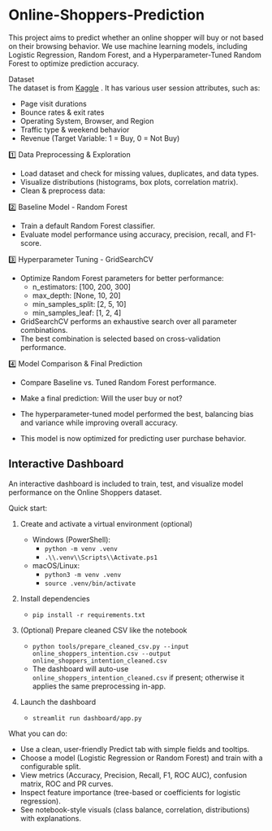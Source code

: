 # Online-Shoppers-Prediction
This project aims to predict whether an online shopper will buy or not based on their browsing behavior. We use machine learning models, including Logistic Regression, Random Forest, and a Hyperparameter-Tuned Random Forest to optimize prediction accuracy. 


Dataset  
The dataset is from [Kaggle](https://www.kaggle.com/datasets/imakash3011/online-shoppers-purchasing-intention-dataset/data) . It has various user session attributes, such as:
- Page visit durations
- Bounce rates & exit rates
- Operating System, Browser, and Region
- Traffic type & weekend behavior
- Revenue (Target Variable: 1 = Buy, 0 = Not Buy)





1️⃣ Data Preprocessing & Exploration  
- Load dataset and check for missing values, duplicates, and data types.  
- Visualize distributions (histograms, box plots, correlation matrix).  
- Clean & preprocess data:  

2️⃣ Baseline Model - Random Forest  
- Train a default Random Forest classifier.  
- Evaluate model performance using accuracy, precision, recall, and F1-score.  

3️⃣ Hyperparameter Tuning - GridSearchCV  
- Optimize Random Forest parameters for better performance:
  - n_estimators: [100, 200, 300]  
  - max_depth: [None, 10, 20]  
  - min_samples_split: [2, 5, 10]  
  - min_samples_leaf: [1, 2, 4]  
- GridSearchCV performs an exhaustive search over all parameter combinations.  
- The best combination is selected based on cross-validation performance.  

4️⃣ Model Comparison & Final Prediction  
- Compare Baseline vs. Tuned Random Forest performance.  
- Make a final prediction: Will the user buy or not?  

- The hyperparameter-tuned model performed the best, balancing bias and variance while improving overall accuracy.  
- This model is now optimized for predicting user purchase behavior.


## Interactive Dashboard

An interactive dashboard is included to train, test, and visualize model performance on the Online Shoppers dataset.

Quick start:

1. Create and activate a virtual environment (optional)
   - Windows (PowerShell):
     - `python -m venv .venv`
     - `.\\.venv\\Scripts\\Activate.ps1`
   - macOS/Linux:
     - `python3 -m venv .venv`
     - `source .venv/bin/activate`

2. Install dependencies
   - `pip install -r requirements.txt`

3. (Optional) Prepare cleaned CSV like the notebook
   - `python tools/prepare_cleaned_csv.py --input online_shoppers_intention.csv --output online_shoppers_intention_cleaned.csv`
   - The dashboard will auto-use `online_shoppers_intention_cleaned.csv` if present; otherwise it applies the same preprocessing in-app.

4. Launch the dashboard
   - `streamlit run dashboard/app.py`

What you can do:
- Use a clean, user-friendly Predict tab with simple fields and tooltips.
- Choose a model (Logistic Regression or Random Forest) and train with a configurable split.
- View metrics (Accuracy, Precision, Recall, F1, ROC AUC), confusion matrix, ROC and PR curves.
- Inspect feature importance (tree-based or coefficients for logistic regression).
- See notebook-style visuals (class balance, correlation, distributions) with explanations.

